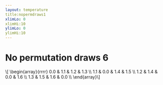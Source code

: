 ```yaml
---
layout: temperature
title:nopermdraws1
xlimLo: 0
xlimHi:10 
ylimLo: 0
ylimHi:10 
---
```


# No permutation draws 6

\\[
  \begin{array}{rrrr}
    0.0 & 1.1 & 1.2 & 1.3 \\\\
    1.1 & 0.0 & 1.4 & 1.5 \\\\
    1.2 & 1.4 & 0.0 & 1.6 \\\\
    1.3 & 1.5 & 1.6 & 0.0 \\\\
\end{array}\\]

